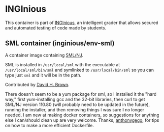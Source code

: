 INGInious
=========

This container is part of [INGInious](https://github.com/UCL-INGI/INGInious), an intelligent grader that allows secured and automated testing of code made by students. 

SML container (inginious/env-sml)
------------------------------------

A container image containing [SML/NJ](http://smlnj.org/).

SML is installed in `/usr/local/sml` with the executable at `/usr/local/sml/bin/sml` and symlinked to
`/usr/local/bin/sml` so you can type just `sml` and it will be in the path.

Contributed by [David H. Brown](mailto:david_h_brown@uri.edu).

There doesn't seem to be a yum package for sml, so I installed it the "hard way," first yum-installing gcc and 
the 32-bit libraries, then curl to get SML/NJ version 110.80 (will probably need to be updated in the future),
running the installer, and then removing things I was sure I no longer needed. I am new at making docker containers,
so suggestions for anything else I can/should clean up are very welcome. 
Thanks, [anthonygego](https://github.com/anthonygego), for tips on how to make a more efficient Dockerfile.
